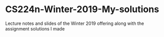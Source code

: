 # CS224n-Winter-2019-My-solutions
Lecture notes and slides of the Winter 2019 offering along with the assignment solutions I made
